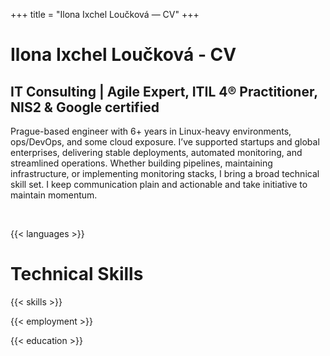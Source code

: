 +++
title = "Ilona Ixchel Loučková — CV"
+++

<h1 class="intro-title">Ilona Ixchel Loučková - CV</h1>

<h2 class="intro-subtitle">IT Consulting | Agile Expert, ITIL 4® Practitioner, NIS2 & Google certified</h2>

Prague-based engineer with 6+ years in Linux-heavy environments, ops/DevOps, and some cloud exposure. I’ve supported startups and global enterprises, delivering stable deployments, automated monitoring, and streamlined operations. Whether building pipelines, maintaining infrastructure, or implementing monitoring stacks, I bring a broad technical skill set. I keep communication plain and actionable and take initiative to maintain momentum.

&nbsp;

{{< languages >}}
<h1 id="skills" class="intro-title">Technical Skills</h1>

{{< skills >}}
&nbsp;

{{< employment >}}

{{< education >}}